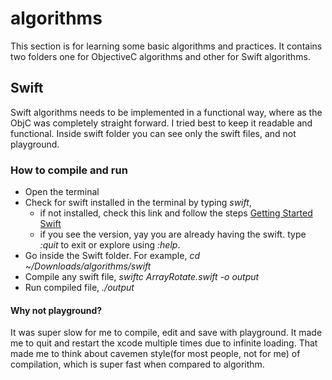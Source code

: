 # algorithms

This section is for learning some basic algorithms and practices. It contains two folders one for ObjectiveC algorithms and other for Swift algorithms.

## Swift
Swift algorithms needs to be implemented in a functional way, where as the ObjC was completely straight forward. I tried best to keep it readable and functional. Inside swift folder you can see only the swift files, and not playground. 

### How to compile and run
- Open the terminal
- Check for swift installed in the terminal by typing _swift_, 
  - if not installed, check this link and follow the steps [Getting Started Swift](https://swift.org/getting-started/#installing-swift)
  - if you see the version, yay you are already having the swift. type _:quit_ to exit or explore using _:help_.
- Go inside the Swift folder. For example, _cd ~/Downloads/algorithms/swift_
- Compile any swift file, _swiftc ArrayRotate.swift -o output_
- Run compiled file, _./output_


#### Why not playground? 
It was super slow for me to compile, edit and save with playground. It made me to quit and restart the xcode multiple times due to infinite loading. That made me to think about cavemen style(for most people, not for me) of compilation, which is super fast when compared to algorithm.

